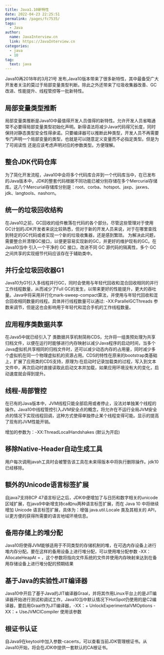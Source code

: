 ```yaml
---
title: Java1.10新特性
date: 2022-04-23 22:25:51
permalink: /pages/fc7535/
tags: 
  - Java
author: 
  name: JavaInterview.cn
  link: https://JavaInterview.cn
categories: 
  - java
  - 10
tag: 
  text: java
---
```


Java10再2018年的3月21号 发布,Java10版本带来了很多新特性，其中最备受广大开发者关注的莫过于局部变量类型判断。除此之外还带来了垃圾收集器改善、GC改进、性能提升、线程管控等一批新特性。

## 局部变量类型推断

局部变量类推断是Java10中最值得开发人员值得的新特性。允许开发人员省略通常不必要得局部变量类型初始化声明。新得语法将减少Java代码得冗长度，同时保持对静态类型安全性得承诺。只要编译器可以推断此种类型，开发人员不再需要专门声明一个局部变量的类型，也就是可以随意定义变量而不必指定类型。但是为了可阅读性 还是应该考虑声明对应的参数类型。方便理解。

## 整合JDK代码仓库

为了简化开发流程，Java10中会将多个代码库合并到一个代码库当中，在已发布的Java版本中，JDK的整套代码根据不同功能已被分别存储在多个Mercurial存储库。这八个Mercurial存储库分别是：root、corba、hotspot、jaxp、jaxws、jdk、langtools、nashorn。

## 统一的垃圾回收结构

在Java10之前，GC回收的组件散落在代码的各个部分。尽管这些管理对于使用GC计划的JDK开发者来说比较熟悉，但对于新的开发人员来说，对于在哪里查找到特定的GC代码或者实现一个新的垃圾收集器，还是感到繁琐。 为解决此问题，需要整合并清理GC接口，以便更容易实现新的GC，并更好的维护现有的GC。在Java10当中 引入一个干净的 GC 接口，改进不同 GC 源代码的隔离性，多个 GC 之间共享的实现细节代码应该存在于辅助类中。

## 并行全垃圾回收器G1

Java10为G1引入多线程并行GC，同时会使用与年轻代回收和混合回收相同的并行工作线程数量，从而减少了Full GC的发生，以带来更好的性能提升，更大的吞吐量。Java中将采用并行化mark-sweep-compact算法，并使用与年轻代回收和混合回收相同数量的线程。具体并行线程数量可以通过: -XX:ParallelGCThreads 参数来调节，但是这也会影响用于年轻代和混合手机的工作线程数量。

## 应用程序类数据共享

在Java5中就已经引入了 类数据共享机制简称CDS，允许将一组类预处理为共享归档文件，以便在运行时能够进行内存映射以减少Java程序的启动时间，当多个Java虚拟机共享相同的归档文件时，还可以减少动态内存的占用量，同时减少多个虚拟机在同一个物理虚拟机的资源占用。CDS的特性在原来的bootstrap类基础上，扩展了应用类的CDS支持，原理为:在启动时记录加载类的过程，写入到文本文件中，再次启动时直接读取此启动文本并加载，如果应用环境没有大的变化，启动速度就会得到提升。

## 线程-局部管控

在已有的Java版本中，JVM线程只能全部启用或者停止，没法对单独某个线程的操作。Java10中线程管控引入JVM安全点的概念，将允许在不运行全局JVM安全点的情况下实现线程回调，这种方式使得单独停止某个线程变得可能。显示的提高了现有的JVM性能开销。

增加的参数为：-XX:ThreadLocalHandshakes (默认为开启)

## 移除Native-Header自动生成工具

用户每次调用javah工具时会被警告该工具在未来得版本中将执行删除操作。jdk10已经移除。

## 额外的Unicode语言标签扩展

自java7支持BCP 47语言标记之后，JDK中便增加了与日历和数字相关的unicode区域扩展，在java9中新增支持ca和nu两种语言标签扩展，而在 Java 10 中将继续增加 Unicode 语言标签扩展，具体为：增强 java.util.Locale 类及其相关的 API，以更方便的获得所需要的语言地域环境信息。

## 备用存储上的堆分配

Java10将使得JVM能够适用于不同类型的存储机制的堆，在可选内存设备上进行堆内存分配。要在这样的备用设备上进行堆分配，可以使用堆分配参数 -XX：AllocateHeapAt = <path> ，这个参数将指向文件系统的文件并使用内存映射来达到在备用存储设备上进行堆分配的预期结果

## 基于Java的实验性JIT编译器

Java10中开启了基于Java的JIT编译器Graal，并将其作用Linux平台上的是JIT编译器开始进行测试和调试工作，Java10当中默认情况下HotSpot仍使用的是C2编译器，要启用Graal作为JIT编译器，-XX：+ UnlockExperimentalVMOptions -XX：+ UseJVMCICompiler 使用该参数

## 根证书认证

自Java9在keytool中加入参数-cacerts，可以查看当前JDK管理根证书。从Java10开始，将会在JDK中提供一套默认的CA根证书。

